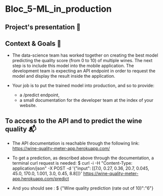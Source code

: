 # Bloc_5-ML_in_production

## Project's presentation 🎥


## Context & Goals 🎯
* The data-science team has worked together on creating the best model predicting the quality score (from 0 to 10) of multiple wines. The next step is to include this model into the mobile application. The development team is expecting an API endpoint in order to request the model and display the result inside the application.

* Your job is to put the trained model into production, and so to provide:
    - a /predict endpoint,
    - a small documentation for the developer team at the index of your website.

## To access to the API and to predict the wine quality 📬
* The API documentation is reachable through the following link: https://wine-quality-meter-app.herokuapp.com/

* To get a prediction, as described above through the documentation, a terminal curl request is needed:
$ curl -i -H "Content-Type: application/json" -X POST -d '{"input": [[7.0, 0.27, 0.36, 20.7, 0.045, 45.0, 170.0, 1.001, 3.0, 0.45, 8.8]]}' https://wine-quality-meter-app.herokuapp.com/predict

* And you should see : 
$ {"Wine quality prediction (rate out of 10)":"6"}
